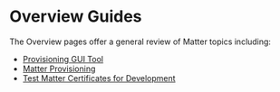 # Overview Guides

The Overview pages offer a general review of Matter topics including:

- [Provisioning GUI Tool](provisioning-gui-tool.md)
- [Matter Provisioning](matter-provisioning.md)
- [Test Matter Certificates for Development](test-matter-certs-for-development.md)
